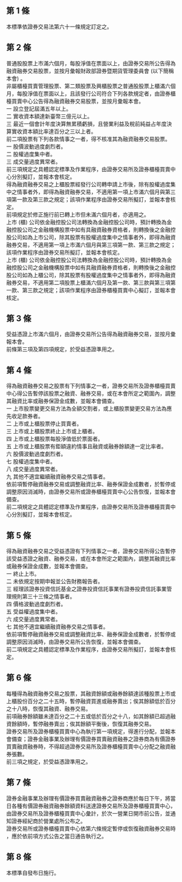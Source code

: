 第 1 條
-------
本標準依證券交易法第六十一條規定訂定之。

第 2 條
-------
普通股股票上市滿六個月，每股淨值在票面以上，由證券交易所公告得為  
融資融券交易股票，並按月彙報財政部證券暨期貨管理委員會 (以下簡稱  
本會) 。  
非屬櫃檯買賣管理股票、第二類股票及興櫃股票之普通股股票上櫃滿六個  
月，每股淨值在票面以上，且該發行公司符合下列各款規定者，由證券櫃  
檯買賣中心公告得為融資融券交易股票，並按月彙報本會。  
一  設立登記屆滿五年以上。  
二  實收資本額達新臺幣三億元以上。  
三  最近一個會計年度決算無累積虧損，且營業利益及稅前純益占年度決  
    算實收資本額比率達百分之三以上者。  
前二項股票有下列各款情事之一者，得不核准其為融資融券交易股票。  
一  股價波動過度劇烈者。  
二  股權過度集中者。  
三  成交量過度異常者。  
前三項規定之具體認定標準及作業程序，由證券交易所及證券櫃檯買賣中  
心分別擬訂，並報本會核定。  
得為融資融券交易之上櫃股票經發行公司轉申請上市後，除有股權過度集  
中之情事者外，即得為融資融券交易，不適用第一項上市滿六個月與第三  
項第一款及第三款之規定；該項作業程序由證券交易所擬訂，並報本會核  
定。  
前項規定於修正施行前已轉上市但未滿六個月者，亦適用之。  
上市 (櫃) 公司依金融控股公司法轉換為金融控股公司時，預計轉換為金  
融控股公司之金融機構股票中如有具融資融券資格者，則轉換後之金融控  
股公司如為上市公司，除其股票有股權過度集中之情事者外，即得為融資  
融券交易，不適用第一項上市滿六個月與第三項第一款、第三款之規定；  
該項作業程序由證券交易所擬訂，並報本會核定。  
上市 (櫃) 公司依金融控股公司法轉換為金融控股公司時，預計轉換為金  
融控股公司之金融機構股票中如有具融資融券資格者，則轉換後之金融控  
股公司如為上櫃公司，除其股票有股權過度集中之情事者外，即得為融資  
融券交易，不適用第二項股票上櫃滿六個月及第一款、第三款與第三項第  
一款、第三款之規定；該項作業程序由證券櫃檯買賣中心擬訂，並報本會  
核定。

第 3 條
-------
受益憑證上市滿六個月，由證券交易所公告得為融資融券交易，並按月彙  
報本會。  
前條第三項及第四項規定，於受益憑證準用之。

第 4 條
-------
得為融資融券交易之股票有下列情事之一者，證券交易所及證券櫃檯買賣  
中心得公告暫停該股票之融資、融券交易，或在本會所定之範圍內，調整  
其融資比率或融券保證金成數，並報本會備查。  
一  上市股票變更交易方法為全額交割者，或上櫃股票變更交易方法為應  
    先收足款券者。  
二  上市或上櫃股票停止買賣者。  
三  上市或上櫃股票終止上市或上櫃者。  
四  上市或上櫃股票每股淨值低於票面者。  
五  上市或上櫃股票有鉅額違約情事且融資或融券餘額達一定比率者。  
六  股價波動過度劇烈者。  
七  股權過度集中者。  
八  成交量過度異常者。  
九  其他不適宜繼續融資融券交易之情事者。  
依前項暫停融資融券交易或調整融資比率、融券保證金成數者，於暫停或  
調整原因消滅時，由證券交易所或證券櫃檯買賣中心公告恢復，並報本會  
備查。  
前二項規定之具體認定標準及作業程序，由證券交易所及證券櫃檯買賣中  
心分別擬訂，並報本會核定。

第 5 條
-------
得為融資融券交易之受益憑證有下列情事之一者，證券交易所得公告暫停  
該受益憑證之融資、融券交易，或在本會所定之範圍內，調整其融資比率  
或融券保證金成數，並報本會備查。  
一  終止上市。  
二  未依規定按期申報並公告財務報告者。  
三  經理該證券投資信託基金之證券投資信託事業有證券投資信託事業管  
    理規則第三十三條之情事者。  
四  價格波動過度劇烈者。  
五  受益權過度集中者。  
六  成交量過度異常者。  
七  其他不適宜繼續融資融券交易之情事者。  
依前項暫停融資融券交易或調整融資比率、融券保證金成數者，於暫停或  
調整原因消滅時，由證券交易所公告恢復，並報本會備查。  
前二項規定之具體認定標準及作業程序，由證券交易所擬訂，並報本會核  
定。

第 6 條
-------
每種得為融資融券交易之股票，其融資餘額或融券餘額達該種股票上市或  
上櫃股份百分之二十五時，暫停融資買進或融券賣出；俟其餘額低於百分  
之十八時，恢復其融資、融券交易。  
前項融券餘額雖未達百分之二十五或低於百分之十八，如其餘額已超過融  
資餘額時，暫停融券賣出；俟其餘額平衡後，恢復其融券交易。  
證券交易所及證券櫃檯買賣中心為執行第一項規定，得進行分配，並報本  
會備查；證券金融事業及辦理有價證券買賣融資融券之證券商為有價證券  
買賣融資融券時，不得超過證券交易所及證券櫃檯買賣中心分配之融資融  
券張數。  
前三項之規定，於受益憑證準用之。

第 7 條
-------
證券金融事業及辦理有價證券買賣融資融券之證券商應於每日下午，將當  
日各種有價證券融資融券餘額資料送達證券交易所及證券櫃檯買賣中心，  
由證券交易所及證券櫃檯買賣中心彙計，於次一營業日開市前公告，並通  
知證券經紀商於營業處所公布之。  
證券交易所或證券櫃檯買賣中心依第六條規定暫停或恢復融資融券交易時  
，應於依前項方式公告之當日通告執行之。

第 8 條
-------
本標準自發布日施行。

